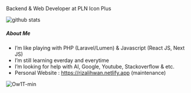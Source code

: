Backend & Web Developer at PLN Icon Plus 

![github stats](https://github-readme-stats.vercel.app/api?username=rizalihwan&show_icons=true&bg_color=7BD3EA&title_color=FFF6F6&icon_color=FFF6F6&text_color=ED5AB3&show_owner=false)

##### About Me

- I’m like playing with PHP (Laravel/Lumen) & Javascript (React JS, Next JS)
- I’m still learning everday and everytime
- I’m looking for help with AI, Google, Youtube, Stackoverflow & etc.
- Personal Website : https://rizalihwan.netlify.app (maintenance)

![Ow1T-min](https://user-images.githubusercontent.com/55536560/108715187-175f8680-754d-11eb-8a6d-62be6f7f857e.gif)



